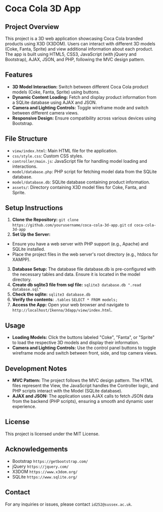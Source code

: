 # Coca Cola 3D App

## Project Overview
This project is a 3D web application showcasing Coca Cola branded products using X3D (X3DOM). Users can interact with different 3D models (Coke, Fanta, Sprite) and view additional information about each product. The app is built using HTML5, CSS3, JavaScript (with jQuery and Bootstrap), AJAX, JSON, and PHP, following the MVC design pattern.

## Features
- **3D Model Interaction:** Switch between different Coca Cola product models (Coke, Fanta, Sprite) using buttons.
- **Dynamic Content Loading:** Fetch and display product information from a SQLite database using AJAX and JSON.
- **Camera and Lighting Controls:** Toggle wireframe mode and switch between different camera views.
- **Responsive Design:** Ensure compatibility across various devices using Bootstrap.

## File Structure
- `view/index.html`: Main HTML file for the application.
- `css/style.css`: Custom CSS styles.
- `controller/main.js`: JavaScript file for handling model loading and interactions.
- `model/database.php`: PHP script for fetching model data from the SQLite database.
- `model/database.db`: SQLite database containing product information.
- `assets/`: Directory containing X3D model files for Coke, Fanta, and Sprite.

## Setup Instructions
1. **Clone the Repository:**
   ```git clone https://github.com/yourusername/coca-cola-3d-app.git```
   ```cd coca-cola-3d-app```
2. **Set Up the Server:**
 - Ensure you have a web server with PHP support (e.g., Apache) and SQLite installed.
 - Place the project files in the web server's root directory (e.g., htdocs for XAMPP).
3. **Database Setup:** The database file database.db is pre-configured with the necessary tables and data. Ensure it is located in the model directory.
4. **Create db sqlite3 file from sql file:** ```sqlite3 database.db ".read database.sql"```
5. **Check the sqlite:** ```sqlite3 database.db```
6. **Verify the contents:**
   ```.tables```
   ```SELECT * FROM models;```
7. **Access the App:** Open your web browser and navigate to `http://localhost/Ikenna/3dapp/view/index.html`.

## Usage
- **Loading Models:** Click the buttons labeled "Coke", "Fanta", or "Sprite" to load the respective 3D models and display their information.
- **Camera and Lighting Controls:** Use the control panel buttons to toggle wireframe mode and switch between front, side, and top camera views.

## Development Notes
- **MVC Pattern:** The project follows the MVC design pattern. The HTML files represent the View, the JavaScript handles the Controller logic, and PHP scripts interact with the Model (SQLite database).
- **AJAX and JSON:** The application uses AJAX calls to fetch JSON data from the backend (PHP scripts), ensuring a smooth and dynamic user experience.

## License
This project is licensed under the MIT License.

## Acknowledgements
- Bootstrap `https://getbootstrap.com/`
- jQuery `https://jquery.com/`
- X3DOM `https://www.x3dom.org/`
- SQLite `https://www.sqlite.org/`

## Contact
For any inquiries or issues, please contact `id252@sussex.ac.uk`.